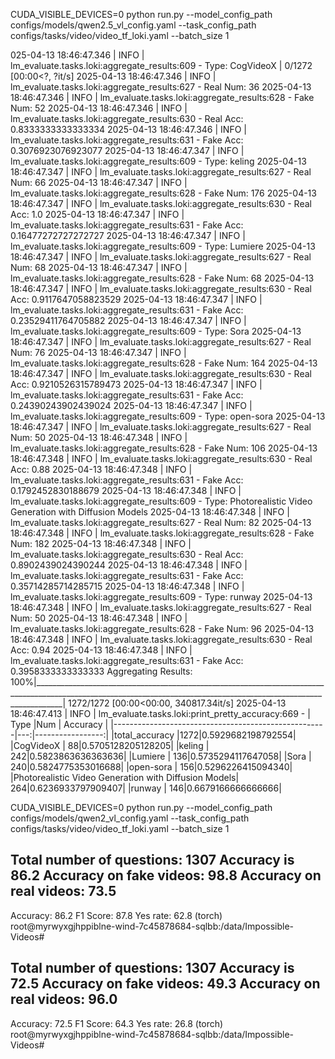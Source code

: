 
CUDA_VISIBLE_DEVICES=0 python run.py --model_config_path configs/models/qwen2.5_vl_config.yaml  --task_config_path configs/tasks/video/video_tf_loki.yaml --batch_size 1


025-04-13 18:46:47.346 | INFO     | lm_evaluate.tasks.loki:aggregate_results:609 - Type: CogVideoX                                                                                                          | 0/1272 [00:00<?, ?it/s]
2025-04-13 18:46:47.346 | INFO     | lm_evaluate.tasks.loki:aggregate_results:627 - Real Num: 36
2025-04-13 18:46:47.346 | INFO     | lm_evaluate.tasks.loki:aggregate_results:628 - Fake Num: 52
2025-04-13 18:46:47.346 | INFO     | lm_evaluate.tasks.loki:aggregate_results:630 - Real Acc: 0.8333333333333334
2025-04-13 18:46:47.346 | INFO     | lm_evaluate.tasks.loki:aggregate_results:631 - Fake Acc: 0.3076923076923077
2025-04-13 18:46:47.347 | INFO     | lm_evaluate.tasks.loki:aggregate_results:609 - Type: keling
2025-04-13 18:46:47.347 | INFO     | lm_evaluate.tasks.loki:aggregate_results:627 - Real Num: 66
2025-04-13 18:46:47.347 | INFO     | lm_evaluate.tasks.loki:aggregate_results:628 - Fake Num: 176
2025-04-13 18:46:47.347 | INFO     | lm_evaluate.tasks.loki:aggregate_results:630 - Real Acc: 1.0
2025-04-13 18:46:47.347 | INFO     | lm_evaluate.tasks.loki:aggregate_results:631 - Fake Acc: 0.16477272727272727
2025-04-13 18:46:47.347 | INFO     | lm_evaluate.tasks.loki:aggregate_results:609 - Type: Lumiere
2025-04-13 18:46:47.347 | INFO     | lm_evaluate.tasks.loki:aggregate_results:627 - Real Num: 68
2025-04-13 18:46:47.347 | INFO     | lm_evaluate.tasks.loki:aggregate_results:628 - Fake Num: 68
2025-04-13 18:46:47.347 | INFO     | lm_evaluate.tasks.loki:aggregate_results:630 - Real Acc: 0.9117647058823529
2025-04-13 18:46:47.347 | INFO     | lm_evaluate.tasks.loki:aggregate_results:631 - Fake Acc: 0.23529411764705882
2025-04-13 18:46:47.347 | INFO     | lm_evaluate.tasks.loki:aggregate_results:609 - Type: Sora
2025-04-13 18:46:47.347 | INFO     | lm_evaluate.tasks.loki:aggregate_results:627 - Real Num: 76
2025-04-13 18:46:47.347 | INFO     | lm_evaluate.tasks.loki:aggregate_results:628 - Fake Num: 164
2025-04-13 18:46:47.347 | INFO     | lm_evaluate.tasks.loki:aggregate_results:630 - Real Acc: 0.9210526315789473
2025-04-13 18:46:47.347 | INFO     | lm_evaluate.tasks.loki:aggregate_results:631 - Fake Acc: 0.24390243902439024
2025-04-13 18:46:47.347 | INFO     | lm_evaluate.tasks.loki:aggregate_results:609 - Type: open-sora
2025-04-13 18:46:47.347 | INFO     | lm_evaluate.tasks.loki:aggregate_results:627 - Real Num: 50
2025-04-13 18:46:47.348 | INFO     | lm_evaluate.tasks.loki:aggregate_results:628 - Fake Num: 106
2025-04-13 18:46:47.348 | INFO     | lm_evaluate.tasks.loki:aggregate_results:630 - Real Acc: 0.88
2025-04-13 18:46:47.348 | INFO     | lm_evaluate.tasks.loki:aggregate_results:631 - Fake Acc: 0.1792452830188679
2025-04-13 18:46:47.348 | INFO     | lm_evaluate.tasks.loki:aggregate_results:609 - Type: Photorealistic Video Generation with Diffusion Models
2025-04-13 18:46:47.348 | INFO     | lm_evaluate.tasks.loki:aggregate_results:627 - Real Num: 82
2025-04-13 18:46:47.348 | INFO     | lm_evaluate.tasks.loki:aggregate_results:628 - Fake Num: 182
2025-04-13 18:46:47.348 | INFO     | lm_evaluate.tasks.loki:aggregate_results:630 - Real Acc: 0.8902439024390244
2025-04-13 18:46:47.348 | INFO     | lm_evaluate.tasks.loki:aggregate_results:631 - Fake Acc: 0.35714285714285715
2025-04-13 18:46:47.348 | INFO     | lm_evaluate.tasks.loki:aggregate_results:609 - Type: runway
2025-04-13 18:46:47.348 | INFO     | lm_evaluate.tasks.loki:aggregate_results:627 - Real Num: 50
2025-04-13 18:46:47.348 | INFO     | lm_evaluate.tasks.loki:aggregate_results:628 - Fake Num: 96
2025-04-13 18:46:47.348 | INFO     | lm_evaluate.tasks.loki:aggregate_results:630 - Real Acc: 0.94
2025-04-13 18:46:47.348 | INFO     | lm_evaluate.tasks.loki:aggregate_results:631 - Fake Acc: 0.3958333333333333
Aggregating Results: 100%|___________________________________________________________________________________________________________________________________________________________________| 1272/1272 [00:00<00:00, 340817.34it/s]
2025-04-13 18:46:47.413 | INFO     | lm_evaluate.tasks.loki:print_pretty_accuracy:669 - 
|                        Type                         |Num |     Accuracy     |
|-----------------------------------------------------|---:|-----------------:|
|total_accuracy                                       |1272|0.5929682198792554|
|CogVideoX                                            |  88|0.5705128205128205|
|keling                                               | 242|0.5823863636363636|
|Lumiere                                              | 136|0.5735294117647058|
|Sora                                                 | 240|0.5824775353016688|
|open-sora                                            | 156|0.5296226415094340|
|Photorealistic Video Generation with Diffusion Models| 264|0.6236933797909407|
|runway                                               | 146|0.6679166666666666|



CUDA_VISIBLE_DEVICES=0 python run.py --model_config_path configs/models/qwen2_vl_config.yaml  --task_config_path configs/tasks/video/video_tf_loki.yaml --batch_size 1



Total number of questions:  1307
Accuracy is 86.2
Accuracy on fake videos: 98.8
Accuracy on real videos: 73.5
----------------------------------------------------------------------------------------------------
Accuracy: 86.2
F1 Score: 87.8
Yes rate: 62.8
(torch) root@myrwyxgjhppiblne-wind-7c45878684-sqlbb:/data/Impossible-Videos# 



Total number of questions:  1307
Accuracy is 72.5
Accuracy on fake videos: 49.3
Accuracy on real videos: 96.0
----------------------------------------------------------------------------------------------------
Accuracy: 72.5
F1 Score: 64.3
Yes rate: 26.8
(torch) root@myrwyxgjhppiblne-wind-7c45878684-sqlbb:/data/Impossible-Videos# 
